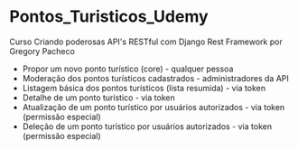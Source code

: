 # Pontos_Turisticos_Udemy
 Curso Criando poderosas API's RESTful com Django Rest Framework
 por Gregory Pacheco


- Propor um novo ponto turístico (core) - qualquer pessoa
- Moderação dos pontos turísticos cadastrados - administradores da API
- Listagem básica dos pontos turísticos (lista resumida) - via token
- Detalhe de um ponto turístico - via token
- Atualização de um ponto turístico por usuários autorizados - via token (permissão especial)
- Deleção de um ponto turístico por usuários autorizados - via token (permissão especial)
